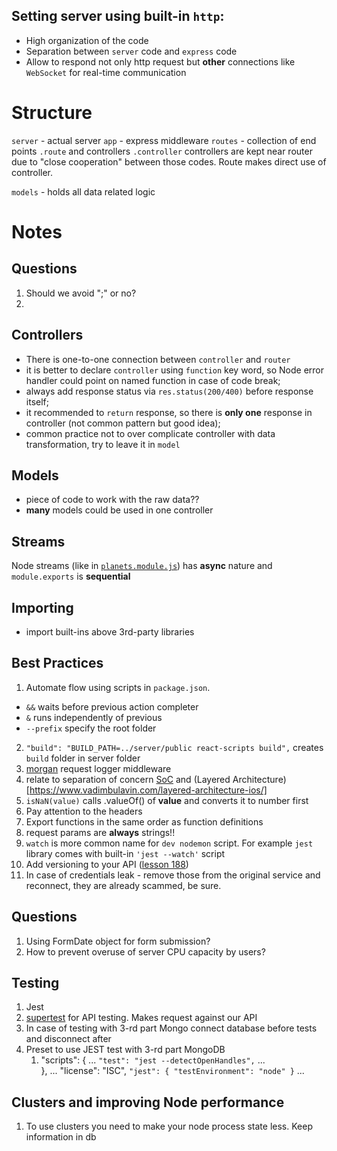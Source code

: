 ## Setting server using built-in `http`:
* High organization of the code
* Separation between `server` code and `express` code
* Allow to respond not only http request but **other** connections like `WebSocket` for real-time communication

# Structure 

`server` - actual server
`app` - express middleware
`routes` - collection of end points `.route` and controllers `.controller`
  controllers are kept near router due to "close cooperation" between those codes. Route makes direct use of controller.
 
`models` - holds all data related logic

# Notes

## Questions
  1. Should we avoid ";" or no?
  2.  

## Controllers
* There is one-to-one connection between `controller` and `router`
* it is better to declare `controller` using `function` key word, so Node error handler could point on named function in case of code break;
* always add response status via `res.status(200/400)` before response itself;
* it recommended to `return` response, so there is **only one** response in controller (not common pattern but good idea);
* common practice not to over complicate controller with data transformation, try to leave it in `model` 

## Models
* piece of code to work with the raw data??
* **many** models could be used in one controller 

## Streams
Node streams (like in [`planets.module.js`]('../../server/src/models/planets.model.js')) has **async** nature and `module.exports` is **sequential** 

## Importing
* import built-ins above 3rd-party libraries

## Best Practices
1. Automate flow using scripts in `package.json`. 
  * `&&` waits before previous action completer
  * `&` runs independently of previous
  * `--prefix` specify the root folder 
2. `"build": "BUILD_PATH=../server/public react-scripts build",` creates `build` folder in server folder 
3. [morgan](https://www.npmjs.com/package/morgan) request logger middleware
4. relate to separation of concern [SoC](https://nalexn.github.io/separation-of-concerns/) and (Layered Architecture)[https://www.vadimbulavin.com/layered-architecture-ios/]
5. `isNaN(value)` calls .valueOf() of **value** and converts it to number first 
6. Pay attention to the headers
7. Export functions in the same order as function definitions
8. request params are **always** strings!! 
9. `watch` is more common name for `dev nodemon` script. For example `jest` library comes with built-in `'jest --watch'` script
10. Add versioning to your API ([lesson 188](https://www.udemy.com/course/complete-nodejs-developer-zero-to-mastery/learn/lecture/26231498#questions))
11. In case of credentials leak - remove those from the original service and reconnect, they are already scammed, be sure.
  

## Questions
1.  Using FormDate object for form submission?  
2. How to prevent overuse of server CPU capacity by users?

## Testing
1. Jest
2. [supertest](https://www.npmjs.com/package/supertest) for API testing. Makes request against our API
3. In case of testing with 3-rd part Mongo connect database before tests and disconnect after
4. Preset to use JEST test with 3-rd part MongoDB
   1. "scripts": {
        ...
        `"test": "jest --detectOpenHandles",`
        ...    
      },
    ...
    "license": "ISC",
    `"jest": { "testEnvironment": "node" }`
    ...


## Clusters and improving Node performance
1. To use clusters you need to make your node process state less. Keep information in db